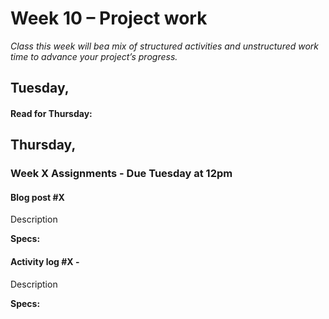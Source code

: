 # Week 10 – Project work
*Class this week will bea mix of structured activities and unstructured work time to advance your project’s progress.*

## Tuesday,

#### Read for Thursday:

## Thursday, 

### Week X Assignments - Due Tuesday at 12pm


#### Blog post #X 
Description

**Specs:** 

#### Activity log #X - 
Description

**Specs:** 
